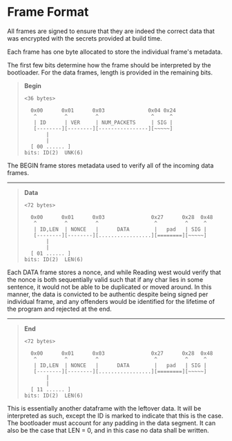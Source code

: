 # Frame Format

All frames are signed to ensure that they are indeed the correct data that was encrypted with the secrets provided at build time.

Each frame has one byte allocated to store the individual frame's metadata.

The first few bits determine how the frame should be interpreted by the bootloader.
For the data frames, length is provided in the remaining bits.

<blockquote>

**Begin**

```
<36 bytes>

  0x00      0x01      0x03              0x04 0x24
   ^         ^         ^                 ^     ^
   | ID      | VER     | NUM_PACKETS     | SIG |
   [--------][--------][----------------][~~~~~]
       |
       |
  [ 00 ...... ]
bits: ID(2)  UNK(6)
```

</blockquote>

The BEGIN frame stores metadata used to verify all of the incoming data frames.

---

<blockquote>

**Data**

```
<72 bytes>

  0x00      0x01      0x03               0x27      0x28  0x48
   ^         ^         ^                  ^         ^     ^
   | ID,LEN  | NONCE   |      DATA        |   pad   | SIG |
   [--------][--------][.................][========][~~~~~]
       |
       |
  [ 01 ...... ]
bits: ID(2)  LEN(6)
```

</blockquote>

Each DATA frame stores a nonce, and while Reading west would verify that the nonce is both sequentially valid such that if any char lies in some sentence, it would not be able to be duplicated or moved around. In this manner, the data is convicted to be authentic despite being signed per individual frame, and any offenders would be identified for the lifetime of the program and rejected at the end.

---

<blockquote>

**End**

```
<72 bytes>

  0x00      0x01      0x03               0x27      0x28  0x48
   ^         ^         ^                  ^         ^     ^
   | ID,LEN  | NONCE   |      DATA        |   pad   | SIG |
   [--------][--------][.................][========][~~~~~]
       |
       |
  [ 11 ...... ]
bits: ID(2)  LEN(6)
```

</blockquote>

This is essentially another dataframe with the leftover data. It will be interpreted as such, except the ID is marked to indicate that this is the case. The bootloader must account for any padding in the data segment. It can also be the case that LEN = 0, and in this case no data shall be written.
